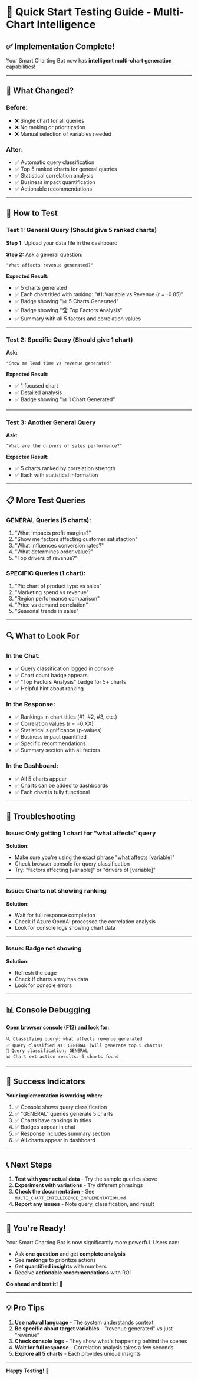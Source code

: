 # 🚀 Quick Start Testing Guide - Multi-Chart Intelligence

## ✅ Implementation Complete!

Your Smart Charting Bot now has **intelligent multi-chart generation** capabilities!

---

## 🎯 What Changed?

### **Before:**
- ❌ Single chart for all queries
- ❌ No ranking or prioritization
- ❌ Manual selection of variables needed

### **After:**
- ✅ Automatic query classification
- ✅ Top 5 ranked charts for general queries
- ✅ Statistical correlation analysis
- ✅ Business impact quantification
- ✅ Actionable recommendations

---

## 🧪 How to Test

### **Test 1: General Query (Should give 5 ranked charts)**

**Step 1:** Upload your data file in the dashboard

**Step 2:** Ask a general question:
```
"What affects revenue generated?"
```

**Expected Result:**
- ✅ 5 charts generated
- ✅ Each chart titled with ranking: "#1: Variable vs Revenue (r = -0.85)"
- ✅ Badge showing "📊 5 Charts Generated"
- ✅ Badge showing "🏆 Top Factors Analysis"
- ✅ Summary with all 5 factors and correlation values

---

### **Test 2: Specific Query (Should give 1 chart)**

**Ask:**
```
"Show me lead time vs revenue generated"
```

**Expected Result:**
- ✅ 1 focused chart
- ✅ Detailed analysis
- ✅ Badge showing "📊 1 Chart Generated"

---

### **Test 3: Another General Query**

**Ask:**
```
"What are the drivers of sales performance?"
```

**Expected Result:**
- ✅ 5 charts ranked by correlation strength
- ✅ Each with statistical information

---

## 📋 More Test Queries

### **GENERAL Queries (5 charts):**
1. "What impacts profit margins?"
2. "Show me factors affecting customer satisfaction"
3. "What influences conversion rates?"
4. "What determines order value?"
5. "Top drivers of revenue?"

### **SPECIFIC Queries (1 chart):**
1. "Pie chart of product type vs sales"
2. "Marketing spend vs revenue"
3. "Region performance comparison"
4. "Price vs demand correlation"
5. "Seasonal trends in sales"

---

## 🔍 What to Look For

### **In the Chat:**
- ✅ Query classification logged in console
- ✅ Chart count badge appears
- ✅ "Top Factors Analysis" badge for 5+ charts
- ✅ Helpful hint about ranking

### **In the Response:**
- ✅ Rankings in chart titles (#1, #2, #3, etc.)
- ✅ Correlation values (r = ±0.XX)
- ✅ Statistical significance (p-values)
- ✅ Business impact quantified
- ✅ Specific recommendations
- ✅ Summary section with all factors

### **In the Dashboard:**
- ✅ All 5 charts appear
- ✅ Charts can be added to dashboards
- ✅ Each chart is fully functional

---

## 🐛 Troubleshooting

### **Issue:** Only getting 1 chart for "what affects" query

**Solution:** 
- Make sure you're using the exact phrase "what affects [variable]"
- Check browser console for query classification
- Try: "factors affecting [variable]" or "drivers of [variable]"

---

### **Issue:** Charts not showing ranking

**Solution:**
- Wait for full response completion
- Check if Azure OpenAI processed the correlation analysis
- Look for console logs showing chart data

---

### **Issue:** Badge not showing

**Solution:**
- Refresh the page
- Check if charts array has data
- Look for console errors

---

## 📊 Console Debugging

**Open browser console (F12) and look for:**

```
🔍 Classifying query: what affects revenue generated
✅ Query classified as: GENERAL (will generate top 5 charts)
🎯 Query classification: GENERAL
📊 Chart extraction results: 5 charts found
```

---

## 🎉 Success Indicators

**Your implementation is working when:**

1. ✅ Console shows query classification
2. ✅ "GENERAL" queries generate 5 charts
3. ✅ Charts have rankings in titles
4. ✅ Badges appear in chat
5. ✅ Response includes summary section
6. ✅ All charts appear in dashboard

---

## 📞 Next Steps

1. **Test with your actual data** - Try the sample queries above
2. **Experiment with variations** - Try different phrasings
3. **Check the documentation** - See `MULTI_CHART_INTELLIGENCE_IMPLEMENTATION.md`
4. **Report any issues** - Note query, classification, and result

---

## 🚀 You're Ready!

Your Smart Charting Bot is now significantly more powerful. Users can:

- Ask **one question** and get **complete analysis**
- See **rankings** to prioritize actions
- Get **quantified insights** with numbers
- Receive **actionable recommendations** with ROI

**Go ahead and test it!** 🎯

---

## 💡 Pro Tips

1. **Use natural language** - The system understands context
2. **Be specific about target variables** - "revenue generated" vs just "revenue"
3. **Check console logs** - They show what's happening behind the scenes
4. **Wait for full response** - Correlation analysis takes a few seconds
5. **Explore all 5 charts** - Each provides unique insights

---

**Happy Testing!** 🎉

